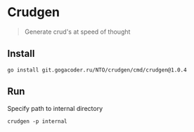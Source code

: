 # Crudgen
> Generate crud's at speed of thought

## Install
```shell
go install git.gogacoder.ru/NTO/crudgen/cmd/crudgen@1.0.4
```

## Run
Specify path to internal directory 
```shell
crudgen -p internal
```
